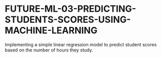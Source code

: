 # FUTURE-ML-03-PREDICTING-STUDENTS-SCORES-USING-MACHINE-LEARNING
Implementing a simple linear regression model to predict student scores based on the number of hours they study.
